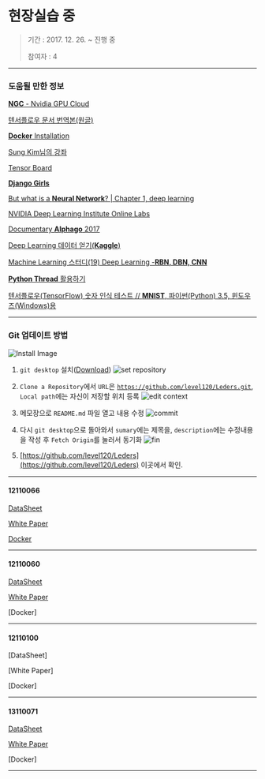 현장실습 중
========

> 기간 : 2017. 12. 26. ~ 진행 중
> 
> 참여자 : 4
 
 
---

### 도움될 만한 정보

[**NGC** - Nvidia GPU Cloud](https://ngc.nvidia.com/)

[텐서플로우 문서 번역본(원글)](https://tensorflowkorea.gitbooks.io/tensorflow-kr/content/g3doc/tutorials/mnist/pros/)

[**Docker** Installation](https://docs.docker.com/docker-for-mac/install/)

[Sung Kim님의 강좌](https://www.youtube.com/channel/UCML9R2ol-l0Ab9OXoNnr7Lw)

[Tensor Board](http://www.popit.kr/%ED%85%90%EC%84%9C%EB%B3%B4%EB%93%9Ctensorboard-%EC%8B%9C%EC%9E%91%ED%95%98%EA%B8%B0/)

[**Django Girls**](http://tutorial.djangogirls.org/ko/installation)

[But what is a **Neural Network**? | Chapter 1, deep learning](https://www.youtube.com/watch?v=aircAruvnKk)

[NVIDIA Deep Learning Institute Online Labs](https://developer.nvidia.com/dli/onlinelabs)

[Documentary **Alphago** 2017](https://www.youtube.com/watch?v=4dGZaLWpQEM&feature=youtu.be)

[Deep Learning 데이터 얻기(**Kaggle**)](http://brunch.co.kr/@minwoo/19)

[Machine Learning 스터디(19) Deep Learning -**RBN, DBN, CNN**](http://sanghyukchun.github.io/75)

[**Python Thread** 활용하기](https://github.com/Gyubin/TIL/blob/master/Python/thread.md)

[텐서플로우(TensorFlow) 숫자 인식 테스트 // **MNIST**, 파이썬(Python) 3.5, 윈도우즈(Windows)용](http://comajava.blogspot.kr/2017/01/tensorflow-mnist-python-35-windows.html)

---

### Git 업데이트 방법

![Install Image](http://postfiles7.naver.net/MjAxNzEyMjhfMjMw/MDAxNTE0NDY4MjY1MzY0.OqdOycCDJtufZAwa9KyxI08zynFdQBR-ZQRPalKYvc4g.WsJiEdjFDUfNdIyOZVsnxKJgYMxsbEAArt7vKtduDQEg.PNG.tnara9573/%EC%8A%A4%ED%81%AC%EB%A6%B0%EC%83%B7_2017-12-28_%EC%98%A4%ED%9B%84_10.07.38.png?type=w2)

1. <code>git desktop</code> 설치([Download](https://desktop.github.com/))
![set repository](http://postfiles2.naver.net/MjAxNzEyMjhfMTcw/MDAxNTE0NDY4MjY1NTYy.O3BFIlKFikhEYGRvB4ZkEqgv826U4E5HW-9g5rGgN9Ag.WzxjV4xru8tBPkXUX72pD13n-OsqtN-xRJwbA8UrEakg.PNG.tnara9573/%EC%8A%A4%ED%81%AC%EB%A6%B0%EC%83%B7_2017-12-28_%EC%98%A4%ED%9B%84_10.14.54.png?type=w2)

2. <code>Clone a Repository</code>에서 <code>URL</code>은 <code>https://github.com/level120/Leders.git</code>, <code>Local path</code>에는 자신이 저장할 위치 등록
![edit context](http://postfiles11.naver.net/MjAxNzEyMjhfMTY1/MDAxNTE0NDY4MjY1NzQx.7A3w4yLnEbpnpE9cPFrfdt82r4CorVlOXHtoTy55ODQg.CL-c6xaKaOOLwNnIDyhznWlHq9vtK5qKNUovYo1bs4Qg.PNG.tnara9573/%EC%8A%A4%ED%81%AC%EB%A6%B0%EC%83%B7_2017-12-28_%EC%98%A4%ED%9B%84_10.26.05.png?type=w2)

3. 메모장으로 <code>README.md</code> 파일 열고 내용 수정
![commit](http://postfiles4.naver.net/MjAxNzEyMjhfMTc4/MDAxNTE0NDY4MjY2MjIx.FlUiQYE3NdCaEppLp83GnQ5p4nkrv_nv16AAwFJx1Ugg.NdblufN8FTHPE2xrF0yH6vDXl5aMS5jd0S1fldCizYUg.PNG.tnara9573/%EC%8A%A4%ED%81%AC%EB%A6%B0%EC%83%B7_2017-12-28_%EC%98%A4%ED%9B%84_10.27.04.png?type=w2)

4. 다시 <code>git desktop</code>으로 돌아와서 <code>sumary</code>에는 제목을, <code>description</code>에는 수정내용을 작성 후 <code>Fetch Origin</code>를 눌러서 동기화
![fin](http://postfiles3.naver.net/MjAxNzEyMjhfMTQ4/MDAxNTE0NDY4MjY2NjMy.1fMIsIBZ_GxaN7eHr9LVf6952dPPYzJ2bnloYjjCHCog.6yi348ImGsF2aKL9azMLyookAnwKqU0NEW0mxQSXsPIg.PNG.tnara9573/%EC%8A%A4%ED%81%AC%EB%A6%B0%EC%83%B7_2017-12-28_%EC%98%A4%ED%9B%84_10.28.02.png?type=w2)

5. [https://github.com/level120/Leders](https://github.com/level120/Leders) 이곳에서 확인.


---

#### 12110066

[DataSheet](https://docs.google.com/document/d/1roVNtdpDgs3FJzo_-IOVske8j3RxoAZGjG6wyBf5Da8/edit?usp=sharing)

[White Paper](https://docs.google.com/document/d/1mPbgOnRhE_KpMSWNqU80d5c0Tj60A9P3ufdPGaR1_eI/edit?usp=sharing)

[Docker](https://docs.google.com/document/d/1R2Q8h-28Ef7TODWHC6OzVjU3ze0P_PHjSW4FmsUIX9w/edit?usp=sharing)

---

#### 12110060

[DataSheet](https://docs.google.com/document/d/1gCtQRM8x5TveqzrY6kM8aGPIa6wQlXdyz515XFjBokE/edit?usp=sharing)

[White Paper](https://docs.google.com/document/d/1aFIsoIXTIUVJ3fWjHP8-Qxv8Ip5T8KQH6p0gUWSk4Mc/edit?usp=sharing)

[Docker]

---

#### 12110100

[DataSheet]

[White Paper]

[Docker]

---

#### 13110071

[DataSheet](https://docs.google.com/document/d/1DBGBw6PL_ailYq3lVQD_roV_hyuNWLGoQYw1tlcmQ_Y/edit?usp=sharing)

[White Paper](https://docs.google.com/document/d/1VrgKnLZHufdUCy1grBrrBJbFtHziEddGG4ZVVZBaqeo/edit?usp=sharing)

[Docker]

---

